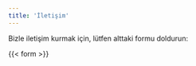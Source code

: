 ```yaml
---
title: 'İletişim'
---
```


Bizle iletişim kurmak için, lütfen alttaki formu doldurun:

{{< form >}}

